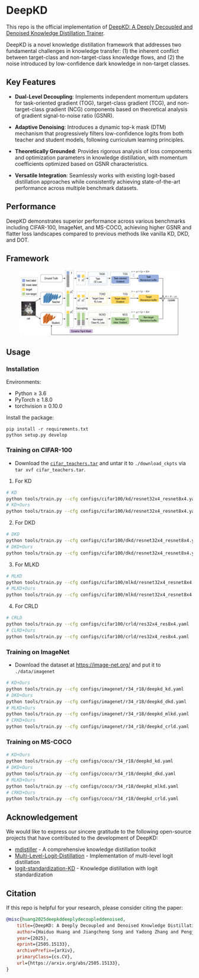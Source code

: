 
# DeepKD

This repo is the official implementation of [DeepKD: A Deeply Decoupled and Denoised Knowledge Distillation Trainer](https://arxiv.org/abs/2505.15133).

DeepKD is a novel knowledge distillation framework that addresses two fundamental challenges in knowledge transfer: (1) the inherent conflict between target-class and non-target-class knowledge flows, and (2) the noise introduced by low-confidence dark knowledge in non-target classes.

## Key Features

- **Dual-Level Decoupling**: Implements independent momentum updaters for task-oriented gradient (TOG), target-class gradient (TCG), and non-target-class gradient (NCG) components based on theoretical analysis of gradient signal-to-noise ratio (GSNR).

- **Adaptive Denoising**: Introduces a dynamic top-k mask (DTM) mechanism that progressively filters low-confidence logits from both teacher and student models, following curriculum learning principles.

- **Theoretically Grounded**: Provides rigorous analysis of loss components and optimization parameters in knowledge distillation, with momentum coefficients optimized based on GSNR characteristics.

- **Versatile Integration**: Seamlessly works with existing logit-based distillation approaches while consistently achieving state-of-the-art performance across multiple benchmark datasets.

## Performance

DeepKD demonstrates superior performance across various benchmarks including CIFAR-100, ImageNet, and MS-COCO, achieving higher GSNR and flatter loss landscapes compared to previous methods like vanilla KD, DKD, and DOT.


## Framework

<div style="text-align:center"><img src="images/deepkd.jpg" width="85%" ></div>

## Usage

### Installation

Environments:

- Python ≥ 3.6
- PyTorch ≥ 1.8.0
- torchvision ≥ 0.10.0

Install the package:

```
pip install -r requirements.txt
python setup.py develop
```

### Training on CIFAR-100

- Download the [`cifar_teachers.tar`](<https://github.com/megvii-research/mdistiller/releases/tag/checkpoints>) and untar it to `./download_ckpts` via `tar xvf cifar_teachers.tar`.


1. For KD

```bash
# KD
python tools/train.py --cfg configs/cifar100/kd/resnet32x4_resnet8x4.yaml
# KD+Ours
python tools/train.py --cfg configs/cifar100/kd/resnet32x4_resnet8x4.yaml 
```

2. For DKD

```bash
# DKD
python tools/train.py --cfg configs/cifar100/dkd/resnet32x4_resnet8x4.yaml 
# DKD+Ours
python tools/train.py --cfg configs/cifar100/dkd/resnet32x4_resnet8x4.yaml
```
3. For MLKD

```bash
# MLKD
python tools/train.py --cfg configs/cifar100/mlkd/resnet32x4_resnet8x4.yaml
# MLKD+Ours
python tools/train.py --cfg configs/cifar100/mlkd/resnet32x4_resnet8x4.yaml
```

4. For CRLD

```bash
# CRLD
python tools/train.py --cfg configs/cifar100/crld/res32x4_res8x4.yaml
# CLRD+Ours
python tools/train.py --cfg configs/cifar100/crld/res32x4_res8x4.yaml
```

### Training on ImageNet

- Download the dataset at <https://image-net.org/> and put it to `./data/imagenet`

```bash
# KD+Ours
python tools/train.py --cfg configs/imagenet/r34_r18/deepkd_kd.yaml
# DKD+Ours
python tools/train.py --cfg configs/imagenet/r34_r18/deepkd_dkd.yaml
# MLKD+Ours
python tools/train.py --cfg configs/imagenet/r34_r18/deepkd_mlkd.yaml
# CRKD+Ours
python tools/train.py --cfg configs/imagenet/r34_r18/deepkd_crld.yaml 
```


### Training on MS-COCO
  ```bash
  # KD+Ours
  python tools/train.py --cfg configs/coco/r34_r18/deepkd_kd.yaml
  # DKD+Ours
  python tools/train.py --cfg configs/coco/r34_r18/deepkd_dkd.yaml
  # MLKD+Ours
  python tools/train.py --cfg configs/coco/r34_r18/deepkd_mlkd.yaml
  # CRKD+Ours
  python tools/train.py --cfg configs/coco/r34_r18/deepkd_crld.yaml 
  ```

## Acknowledgement

We would like to express our sincere gratitude to the following open-source projects that have contributed to the development of DeepKD:

- [mdistiller](https://github.com/megvii-research/mdistiller) - A comprehensive knowledge distillation toolkit
- [Multi-Level-Logit-Distillation](https://github.com/Jin-Ying/Multi-Level-Logit-Distillation) - Implementation of multi-level logit distillation
- [logit-standardization-KD](https://github.com/sunshangquan/logit-standardization-KD) - Knowledge distillation with logit standardization


## Citation

If this repo is helpful for your research, please consider citing the paper:

```BibTeX
@misc{huang2025deepkddeeplydecoupleddenoised,
    title={DeepKD: A Deeply Decoupled and Denoised Knowledge Distillation Trainer}, 
    author={Haiduo Huang and Jiangcheng Song and Yadong Zhang and Pengju Ren},
    year={2025},
    eprint={2505.15133},
    archivePrefix={arXiv},
    primaryClass={cs.CV},
    url={https://arxiv.org/abs/2505.15133}, 
}
```